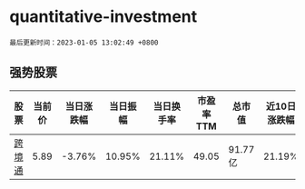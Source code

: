 # quantitative-investment

`最后更新时间：2023-01-05 13:02:49 +0800`

## 强势股票

|股票|当前价|当日涨跌幅|当日振幅|当日换手率|市盈率TTM|总市值|近10日涨跌幅|
|----|----|----|----|----|----|----|----|
|[跨境通](https://xueqiu.com/S/SZ002640)|5.89|-3.76%|10.95%|21.11%|49.05|91.77亿|21.19%|
